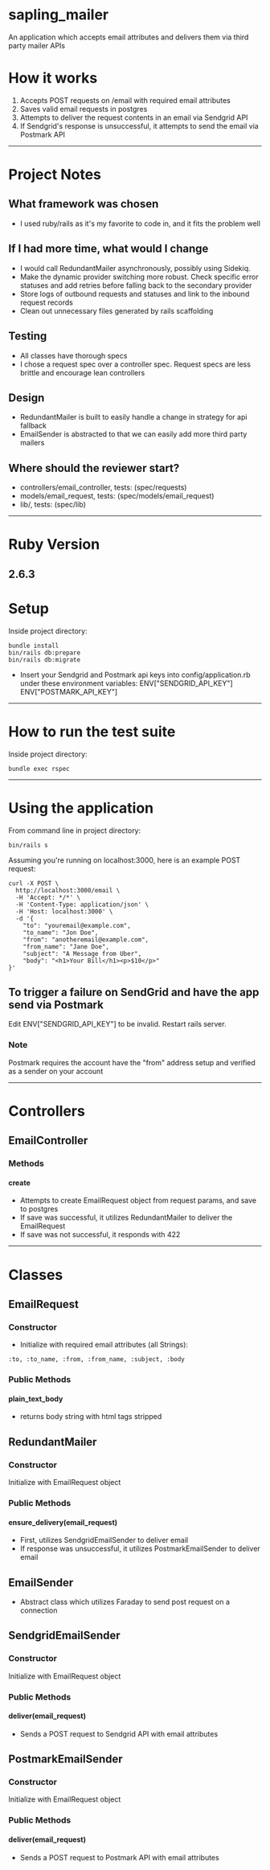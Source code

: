 # sapling_mailer

An application which accepts email attributes and delivers them via third party mailer APIs

# How it works
1. Accepts POST requests on /email with required email attributes
2. Saves valid email requests in postgres
3. Attempts to deliver the request contents in an email via Sendgrid API
4. If Sendgrid's response is unsuccessful, it attempts to send the email via Postmark API
---
# Project Notes
## What framework was chosen
* I used ruby/rails as it's my favorite to code in, and it fits the problem well

## If I had more time, what would I change
* I would call RedundantMailer asynchronously, possibly using Sidekiq.
* Make the dynamic provider switching more robust. Check specific error statuses and add retries before falling back to the secondary provider
* Store logs of outbound requests and statuses and link to the inbound request records
* Clean out unnecessary files generated by rails scaffolding

## Testing
* All classes have thorough specs
* I chose a request spec over a controller spec. Request specs are less brittle and encourage lean controllers

## Design
* RedundantMailer is built to easily handle a change in strategy for api fallback
* EmailSender is abstracted to that we can easily add more third party mailers

## Where should the reviewer start?
* controllers/email_controller, tests: (spec/requests)
* models/email_request, tests: (spec/models/email_request)
* lib/, tests: (spec/lib)


---
# Ruby Version
2.6.3
---
# Setup
Inside project directory:
```
bundle install
bin/rails db:prepare
bin/rails db:migrate
```
* Insert your Sendgrid and Postmark api keys into config/application.rb under these environment variables:
ENV["SENDGRID_API_KEY"]
ENV["POSTMARK_API_KEY"]
---
# How to run the test suite
Inside project directory:
```
bundle exec rspec
```
---
# Using the application
From command line in project directory:
```
bin/rails s
```
Assuming you're running on localhost:3000, here is an example POST request:
```
curl -X POST \
  http://localhost:3000/email \
  -H 'Accept: */*' \
  -H 'Content-Type: application/json' \
  -H 'Host: localhost:3000' \
  -d '{
	"to": "youremail@example.com",
	"to_name": "Jon Doe",
	"from": "anotheremail@example.com",
	"from_name": "Jane Doe",
	"subject": "A Message from Uber",
	"body": "<h1>Your Bill</h1><p>$10</p>"
}'
```
## To trigger a failure on SendGrid and have the app send via Postmark
Edit ENV["SENDGRID_API_KEY"] to be invalid.
Restart rails server.
### Note
Postmark requires the account have the "from" address setup and verified as a sender on your account

---
# Controllers

## EmailController
### Methods
#### create
* Attempts to create EmailRequest object from request params, and save to postgres
* If save was successful, it utilizes RedundantMailer to deliver the EmailRequest
* If save was not successful, it responds with 422

---
# Classes

## EmailRequest
### Constructor
* Initialize with required email attributes (all Strings):
```
:to, :to_name, :from, :from_name, :subject, :body
```

### Public Methods
#### plain_text_body
* returns body string with html tags stripped

## RedundantMailer
### Constructor
Initialize with EmailRequest object

### Public Methods
#### ensure_delivery(email_request)
* First, utilizes SendgridEmailSender to deliver email
* If response was unsuccessful, it utilizes PostmarkEmailSender to deliver email

## EmailSender
* Abstract class which utilizes Faraday to send post request on a connection

## SendgridEmailSender
### Constructor
Initialize with EmailRequest object

### Public Methods
#### deliver(email_request)
* Sends a POST request to Sendgrid API with email attributes

## PostmarkEmailSender
### Constructor
Initialize with EmailRequest object

### Public Methods
#### deliver(email_request)
* Sends a POST request to Postmark API with email attributes
